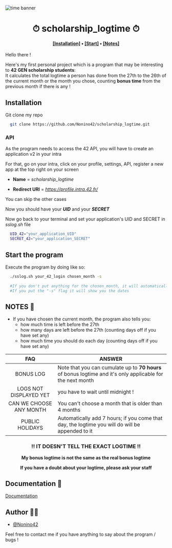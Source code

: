 ![time banner](https://kiwiorthoticservices.com/wp-content/uploads/saving-time-banner.jpg)

<h1 align="center">⏱ scholarship_logtime ⏱</h1>

<h4 align="center"><a href="https://github.com/hanmpark/scholarship_logtime#installation">[Installation]</a> • <a href="https://github.com/hanmpark/scholarship_logtime#start-the-program">[Start]</a> • <a href="https://github.com/hanmpark/scholarship_logtime#notes">[Notes]</a></h4>

Hello there !

Here's my first personal project which is a program that may be interesting to **42 GEN scholarship students**:  
It calculates the total logtime a person has done from the 27th to the 26th of the current month or the month you chose, counting **bonus time** from the previous month if there is any !   

<a name="installation"/>

## Installation

Git clone my repo

```bash
  git clone https://github.com/Nonino42/scholarship_logtime.git
```

### API

As the program needs to access the 42 API, you will have to create an application v2 in your intra

For that, go on your intra, click on your profile, settings, API, register a new app at the top right on your screen

- **Name** = _scholarship_logtime_

- **Redirect URI** = _https://profile.intra.42.fr/_

You can skip the other cases

Now you should have your **_UID_** and your **_SECRET_**

Now go back to your terminal and set your application's UID and SECRET in _sslog.sh_ file

```bash
  UID_42="your_application_UID"
  SECRET_42="your_application_SECRET"
```

<a name="start"/>

## Start the program

Execute the program by doing like so:

```bash
  ./sslog.sh your_42_login chosen_month -s
  
  #If you don't put anything for the chosen_month, it will automatically choose the current month
  #If you put the "-s" flag it will show you the dates
```

<a name="notes"/>

## NOTES 📝
   -  If you have chosen the current month, the program also tells you:
      - how much time is left before the 27th
      - how many days are left before the 27th (counting days off if you have set any)
      - how much time you should do each day (counting days off if you have set any)

| FAQ | ANSWER |
| :-: | --- |
| BONUS LOG | Note that you can cumulate up to **70 hours** of bonus logtime and it's only applicable for the next month |
| LOGS NOT DISPLAYED YET | you have to wait until midnight ! |
| CAN WE CHOOSE ANY MONTH | You can't choose a month that is older than 4 months |
| PUBLIC HOLIDAYS | Automatically add 7 hours; if you come that day, the logtime you will do will be appended to it |

<h3 align="center">‼️ IT DOESN'T TELL THE EXACT LOGTIME ‼️</h3>

<div align="center">
   <p><strong>My bonus logtime is not the same as the real bonus logtime</strong></p>
   <p><strong>If you have a doubt about your logtime, please ask your staff</strong></p>
</div>

<a name="documentation"/>

## Documentation 📕

[Documentation](https://api.intra.42.fr/apidoc/guides/getting_started)


## Author 👨‍💻

- [@Nonino42](https://www.github.com/hanmpark)

Feel free to contact me if you have anything to say about the program / bugs !
